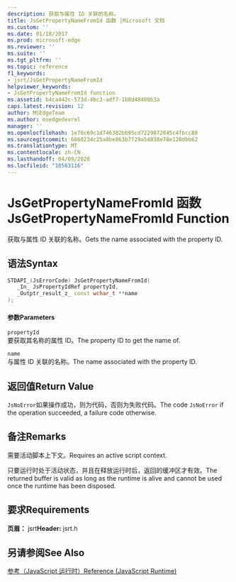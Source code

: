 ```yaml
---
description: 获取与属性 ID 关联的名称。
title: JsGetPropertyNameFromId 函数 |Microsoft 文档
ms.custom: ''
ms.date: 01/18/2017
ms.prod: microsoft-edge
ms.reviewer: ''
ms.suite: ''
ms.tgt_pltfrm: ''
ms.topic: reference
f1_keywords:
- jsrt/JsGetPropertyNameFromId
helpviewer_keywords:
- JsGetPropertyNameFromId function
ms.assetid: b4ca442c-573d-4bc3-adf7-1b8d48480b3a
caps.latest.revision: 12
author: MSEdgeTeam
ms.author: msedgedevrel
manager: ''
ms.openlocfilehash: 1e76c69c1d746302bb95cd7229872845c4fbcc88
ms.sourcegitcommit: 6860234c25a8be863b7f29a54838e78e120dbb62
ms.translationtype: MT
ms.contentlocale: zh-CN
ms.lasthandoff: 04/09/2020
ms.locfileid: "10563116"
---
```

# <span data-ttu-id="0eaf6-103">JsGetPropertyNameFromId 函数</span><span class="sxs-lookup"><span data-stu-id="0eaf6-103">JsGetPropertyNameFromId Function</span></span>
<span data-ttu-id="0eaf6-104">获取与属性 ID 关联的名称。</span><span class="sxs-lookup"><span data-stu-id="0eaf6-104">Gets the name associated with the property ID.</span></span>  
  
## <span data-ttu-id="0eaf6-105">语法</span><span class="sxs-lookup"><span data-stu-id="0eaf6-105">Syntax</span></span>  
  
```cpp  
STDAPI_(JsErrorCode) JsGetPropertyNameFromId(  
   _In_ JsPropertyIdRef propertyId,  
   _Outptr_result_z_ const wchar_t **name  
);  
```  
  
#### <span data-ttu-id="0eaf6-106">参数</span><span class="sxs-lookup"><span data-stu-id="0eaf6-106">Parameters</span></span>  
 `propertyId`  
 <span data-ttu-id="0eaf6-107">要获取其名称的属性 ID。</span><span class="sxs-lookup"><span data-stu-id="0eaf6-107">The property ID to get the name of.</span></span>  
  
 `name`  
 <span data-ttu-id="0eaf6-108">与属性 ID 关联的名称。</span><span class="sxs-lookup"><span data-stu-id="0eaf6-108">The name associated with the property ID.</span></span>  
  
## <span data-ttu-id="0eaf6-109">返回值</span><span class="sxs-lookup"><span data-stu-id="0eaf6-109">Return Value</span></span>  
 <span data-ttu-id="0eaf6-110">`JsNoError`如果操作成功，则为代码，否则为失败代码。</span><span class="sxs-lookup"><span data-stu-id="0eaf6-110">The code `JsNoError` if the operation succeeded, a failure code otherwise.</span></span>  
  
## <span data-ttu-id="0eaf6-111">备注</span><span class="sxs-lookup"><span data-stu-id="0eaf6-111">Remarks</span></span>  
 <span data-ttu-id="0eaf6-112">需要活动脚本上下文。</span><span class="sxs-lookup"><span data-stu-id="0eaf6-112">Requires an active script context.</span></span>  
  
 <span data-ttu-id="0eaf6-113">只要运行时处于活动状态，并且在释放运行时后，返回的缓冲区才有效。</span><span class="sxs-lookup"><span data-stu-id="0eaf6-113">The returned buffer is valid as long as the runtime is alive and cannot be used once the runtime has been disposed.</span></span>  
  
## <span data-ttu-id="0eaf6-114">要求</span><span class="sxs-lookup"><span data-stu-id="0eaf6-114">Requirements</span></span>  
 <span data-ttu-id="0eaf6-115">**页眉：** jsrt</span><span class="sxs-lookup"><span data-stu-id="0eaf6-115">**Header:** jsrt.h</span></span>  
  
## <span data-ttu-id="0eaf6-116">另请参阅</span><span class="sxs-lookup"><span data-stu-id="0eaf6-116">See Also</span></span>  
 [<span data-ttu-id="0eaf6-117">参考（JavaScript 运行时）</span><span class="sxs-lookup"><span data-stu-id="0eaf6-117">Reference (JavaScript Runtime)</span></span>](../chakra-hosting/reference-javascript-runtime.md)